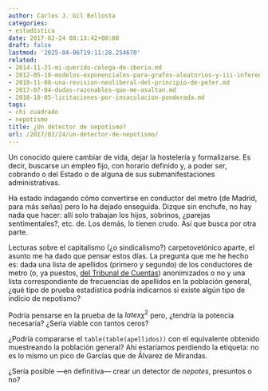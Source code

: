 ```yaml
---
author: Carlos J. Gil Bellosta
categories:
- estadística
date: 2017-02-24 08:13:42+00:00
draft: false
lastmod: '2025-04-06T19:11:28.254670'
related:
- 2014-11-21-mi-querido-colega-de-iberia.md
- 2012-05-18-modelos-exponenciales-para-grafos-aleatorios-y-iii-inferencia.md
- 2010-11-08-una-revision-neoliberal-del-principio-de-peter.md
- 2017-07-04-dudas-razonables-que-me-asaltan.md
- 2018-10-05-licitaciones-por-insaculacion-ponderada.md
tags:
- chi cuadrado
- nepotismo
title: ¿Un detector de nepotismo?
url: /2017/02/24/un-detector-de-nepotismo/
---
```


Un conocido quiere cambiar de vida, dejar la hostelería y formalizarse. Es decir, buscarse un empleo fijo, con horario definido y, a poder ser, cobrando o del Estado o de alguna de sus submanifestaciones administrativas.

Ha estado indagando cómo convertirse en conductor del metro (de Madrid, para más señas) pero lo ha dejado enseguida. Dizque sin enchufe, no hay nada que hacer: allí solo trabajan los hijos, sobrinos, ¿parejas sentimentales?, etc. de. Los demás, lo tienen crudo. Así que busca por otra parte.

Lecturas sobre el capitalismo (¿o sindicalismo?) carpetovetónico aparte, el asunto me ha dado que pensar estos días. La pregunta que  me he hecho es: dada una lista de apellidos (primero y segundo) de los conductores de metro (o, ya puestos, [del Tribunal de Cuentas](http://politica.elpais.com/politica/2014/06/23/actualidad/1403548994_107851.html)) anonimizados o no y una lista correspondiente de frecuencias de apellidos en la población general, ¿qué tipo de prueba estadística podría indicarnos si existe algún tipo de indicio de nepotismo?

Podría pensarse en la prueba de la $latex \chi^2$ pero, ¿tendría la potencia necesaria? ¿Sería viable con tantos ceros?

¿Podría compararse el `table(table(apellidos))` con el equivalente obtenido muestreando la población general? Ahí estaríamos perdiendo la etiqueta: no es lo mismo un pico de Garcías que de Álvarez de Mirandas.

¿Sería posible —en definitiva— crear un detector de _nepotes_, presuntos o no?